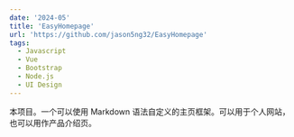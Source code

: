 ```yaml
---
date: '2024-05'
title: 'EasyHomepage'
url: 'https://github.com/jason5ng32/EasyHomepage'
tags:
  - Javascript
  - Vue
  - Bootstrap
  - Node.js
  - UI Design
---
```


本项目。一个可以使用 Markdown 语法自定义的主页框架。可以用于个人网站，也可以用作产品介绍页。

